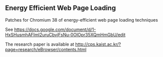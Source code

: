 ## Energy Efficient Web Page Loading
Patches for Chromium 38 of energy-efficient web page loading techniques

See https://docs.google.com/document/d/1-HxSHusmhAFImI2uruCbvjFsNu-0OlOpr35XQmHmGbU/edit

The research paper is available at http://cps.kaist.ac.kr/?page=research/eBrowser/contents.html
